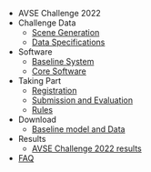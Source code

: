 - AVSE Challenge 2022
- Challenge Data
  * [Scene Generation](/avsec1/challenge-data/scene-gen.md)
  * [Data Specifications](/avsec1/challenge-data/data-spec.md)
- Software
  * [Baseline System](/avsec1/software/baseline.md)
  * [Core Software](/avsec1/software/core.md)
- Taking Part
  * [Registration](/avsec1/getting-started/register.md)
  * [Submission and Evaluation](/avsec1/getting-started/submission.md)
  * [Rules](/avsec1/getting-started/rules.md)
- Download
  - [Baseline model and Data](/avsec1/download.md)
- Results
  - [AVSE Challenge 2022 results](/avsec1/results.md)
- [FAQ](/avsec1/faq.md)
